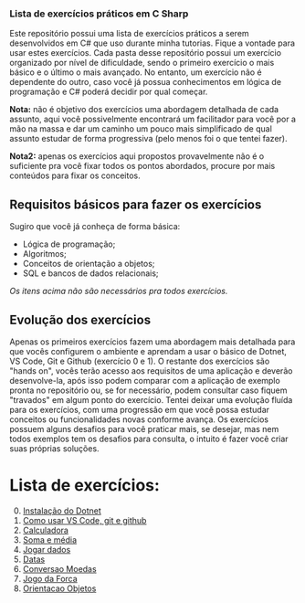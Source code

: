 ### Lista de exercícios práticos em C Sharp

Este repositório possui uma lista de exercícios práticos a serem desenvolvidos em C# que uso durante minha tutorias. Fique a vontade para usar estes exercícios.
Cada pasta desse repositório possui um exercício organizado por nível de dificuldade, sendo o primeiro exercício o mais básico e o último o mais avançado. No entanto, um exercício não é dependente do outro, caso você já possua conhecimentos em lógica de programação e C# poderá decidir por qual começar.

**Nota:** não é objetivo dos exercícios uma abordagem detalhada de cada assunto, aqui você possivelmente encontrará um facilitador para você por a mão na massa e dar um caminho um pouco mais simplificado de qual assunto estudar de forma progressiva (pelo menos foi o que tentei fazer).

**Nota2:** apenas os exercícios aqui propostos provavelmente não é o suficiente pra você fixar todos os pontos abordados, procure por mais conteúdos para fixar os conceitos.

## Requisitos básicos para fazer os exercícios

Sugiro que você já conheça de forma básica:

- Lógica de programação;
- Algoritmos;
- Conceitos de orientação a objetos;
- SQL e bancos de dados relacionais;

*Os itens acima não são necessários pra todos exercícios.*

## Evolução dos exercícios

Apenas os primeiros exercícios fazem uma abordagem mais detalhada para que vocês configurem o ambiente e aprendam a usar o básico de Dotnet, VS Code, Git e Github (exercício 0 e 1). O restante dos exercícios são "hands on", vocês terão acesso aos requisitos de uma aplicação e deverão desenvolve-la, após isso podem comparar com a aplicação de exemplo pronta no repositório ou, se for necessário, podem consultar caso fiquem "travados" em algum ponto do exercício.
Tentei deixar uma evolução fluída para os exercícios, com uma progressão em que você possa estudar conceitos ou funcionalidades novas conforme avança. Os exercícios possuem alguns desafios para você praticar mais, se desejar, mas nem todos exemplos tem os desafios para consulta, o intuito é fazer você criar suas próprias soluções.

# Lista de exercícios:

0. [Instalação do Dotnet](/00_Instalacao_Dotnet "Instalação do Dotnet")
1. [Como usar VS Code, git e github](/01_Introducao_VSCode_Git "Como usar VS Code, git e github")
2. [Calculadora](/02_Calculadora "Calculadora")
3. [Soma e média](/03_SomaMedia "Soma e média")
4. [Jogar dados](/04_JogarDados "Jogar dados")
5. [Datas](/05_Datas "Datas")
6. [Conversao Moedas](/06_ConversaoMoedas "Conversao Moedas")
7. [Jogo da Forca](/07_JogoForca "Jogo da Forca")
8. [Orientacao Objetos](/08_OrientacaoObjetos "Orientacao Objetos")
